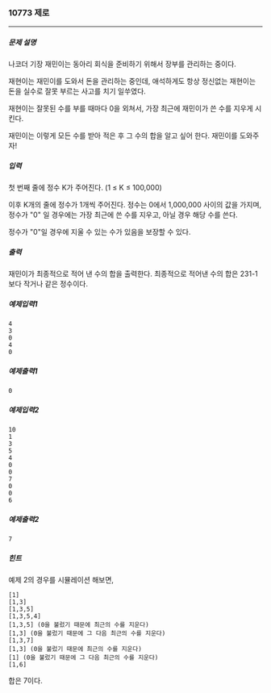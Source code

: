 ### 10773 제로
***

##### 문제 설명

나코더 기장 재민이는 동아리 회식을 준비하기 위해서 장부를 관리하는 중이다.

재현이는 재민이를 도와서 돈을 관리하는 중인데, 애석하게도 항상 정신없는 재현이는 돈을 실수로 잘못 부르는 사고를 치기 일쑤였다.

재현이는 잘못된 수를 부를 때마다 0을 외쳐서, 가장 최근에 재민이가 쓴 수를 지우게 시킨다.

재민이는 이렇게 모든 수를 받아 적은 후 그 수의 합을 알고 싶어 한다. 재민이를 도와주자!

##### 입력

첫 번째 줄에 정수 K가 주어진다. (1 ≤ K ≤ 100,000)

이후 K개의 줄에 정수가 1개씩 주어진다. 정수는 0에서 1,000,000 사이의 값을 가지며, 정수가 "0" 일 경우에는 가장 최근에 쓴 수를 지우고, 아닐 경우 해당 수를 쓴다.

정수가 "0"일 경우에 지울 수 있는 수가 있음을 보장할 수 있다.

##### 출력

재민이가 최종적으로 적어 낸 수의 합을 출력한다. 최종적으로 적어낸 수의 합은 231-1보다 작거나 같은 정수이다.

##### 예제입력1
```
4
3
0
4
0
```


##### 예제출력1
```
0
```
##### 예제입력2
```
10
1
3
5
4
0
0
7
0
0
6
```


##### 예제출력2
```
7
```


##### 힌트
예제 2의 경우를 시뮬레이션 해보면,
```
[1]
[1,3]
[1,3,5]
[1,3,5,4]
[1,3,5] (0을 불렀기 때문에 최근의 수를 지운다)
[1,3] (0을 불렀기 때문에 그 다음 최근의 수를 지운다)
[1,3,7]
[1,3] (0을 불렀기 때문에 최근의 수를 지운다)
[1] (0을 불렀기 때문에 그 다음 최근의 수를 지운다)
[1,6]
```
합은 7이다.


